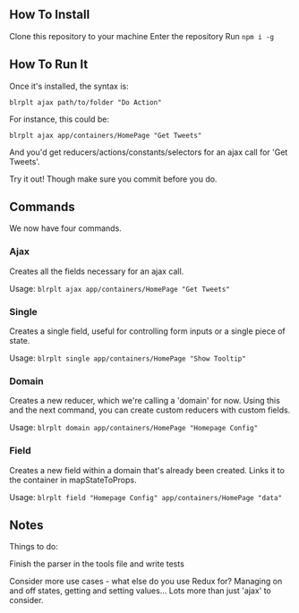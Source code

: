 ## How To Install

Clone this repository to your machine
Enter the repository
Run `npm i -g`

## How To Run It

Once it's installed, the syntax is:

`blrplt ajax path/to/folder "Do Action"`

For instance, this could be:

`blrplt ajax app/containers/HomePage "Get Tweets"`

And you'd get reducers/actions/constants/selectors for an ajax call for 'Get Tweets'.

Try it out! Though make sure you commit before you do.

## Commands

We now have four commands.

### Ajax

Creates all the fields necessary for an ajax call.

Usage: `blrplt ajax app/containers/HomePage "Get Tweets"`

### Single

Creates a single field, useful for controlling form inputs or a single piece of state.

Usage: `blrplt single app/containers/HomePage "Show Tooltip"`

### Domain

Creates a new reducer, which we're calling a 'domain' for now. Using this and the next command, you can create custom reducers with custom fields.

Usage: `blrplt domain app/containers/HomePage "Homepage Config"`

### Field

Creates a new field within a domain that's already been created. Links it to the container in mapStateToProps.

Usage: `blrplt field "Homepage Config" app/containers/HomePage "data"`

## Notes

Things to do:

Finish the parser in the tools file and write tests

Consider more use cases - what else do you use Redux for? Managing on and off states, getting and setting values... Lots more than just 'ajax' to consider.